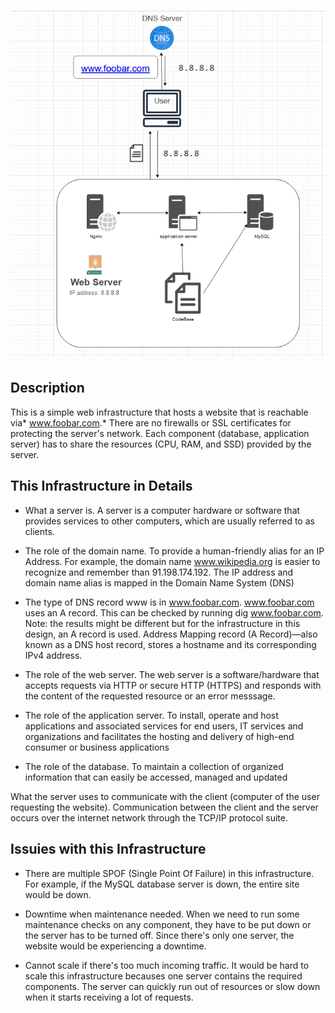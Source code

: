 # ![Simple Web Stack](https://github.com/kimjos/alx-system_engineering-devops/blob/main/0x09-web_infrastructure_design/0-simple_web_stack.png)
## Description
This is a simple web infrastructure that hosts a website that is reachable via* www.foobar.com.* There are no firewalls or SSL certificates for protecting the server's network. Each component (database, application server) has to share the resources (CPU, RAM, and SSD) provided by the server.

## This Infrastructure in Details
 * What a server is.
A server is a computer hardware or software that provides services to other computers, which are usually referred to as clients.

 * The role of the domain name.
To provide a human-friendly alias for an IP Address. For example, the domain name www.wikipedia.org is easier to recognize and remember than 91.198.174.192. The IP address and domain name alias is mapped in the Domain Name System (DNS)

 * The type of DNS record www is in www.foobar.com.
www.foobar.com uses an A record. This can be checked by running dig www.foobar.com.
Note: the results might be different but for the infrastructure in this design, an A record is used.
Address Mapping record (A Record)—also known as a DNS host record, stores a hostname and its corresponding IPv4 address.

 * The role of the web server.
The web server is a software/hardware that accepts requests via HTTP or secure HTTP (HTTPS) and responds with the content of the requested resource or an error messsage.

 * The role of the application server.
To install, operate and host applications and associated services for end users, IT services and organizations and facilitates the hosting and delivery of high-end consumer or business applications

 * The role of the database.
To maintain a collection of organized information that can easily be accessed, managed and updated

What the server uses to communicate with the client (computer of the user requesting the website).
Communication between the client and the server occurs over the internet network through the TCP/IP protocol suite.

## Issuies with this Infrastructure
 * There are multiple SPOF (Single Point Of Failure) in this infrastructure.
For example, if the MySQL database server is down, the entire site would be down.

 * Downtime when maintenance needed.
When we need to run some maintenance checks on any component, they have to be put down or the server has to be turned off. Since there's only one server, the website would be experiencing a downtime.

 * Cannot scale if there's too much incoming traffic.
It would be hard to scale this infrastructure becauses one server contains the required components. The server can quickly run out of resources or slow down when it starts receiving a lot of requests.
